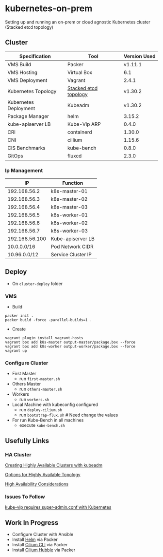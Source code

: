 # kubernetes-on-prem

Setting up and running an on-prem or cloud agnostic Kubernetes cluster (Stacked etcd topology)

## Cluster

| Specification         | Tool                                                                                                                              | Version Used |
|-----------------------|-----------------------------------------------------------------------------------------------------------------------------------|--------------|
| VMS Build             | Packer                                                                                                                            | v1.11.1      |
| VMS Hosting           | Virtual Box                                                                                                                       | 6.1          |
| VMS Deployment        | Vagrant                                                                                                                           | 2.4.1        |
| Kubernetes Topology   | [Stacked etcd topology](https://kubernetes.io/docs/setup/production-environment/tools/kubeadm/ha-topology/#stacked-etcd-topology) | v1.30.2      |
| Kubernetes Deployment | Kubeadm                                                                                                                           | v1.30.2      |
| Package Manager       | helm                                                                                                                              | 3.15.2       |
| kube-apiserver LB     | Kube-Vip ARP                                                                                                                      | 0.4.0        |
| CRI                   | containerd                                                                                                                        | 1.30.0       |
| CNI                   | cillium                                                                                                                           | 1.15.6       |
| CIS Benchmarks        | kube-bench                                                                                                                        | 0.8.0        |
| GitOps                | fluxcd                                                                                                                            | 2.3.0        |

### Ip Management

| IP             | Function           |
|----------------|--------------------|
| 192.168.56.2   | k8s-master-01      |
| 192.168.56.3   | k8s-master-02      |
| 192.168.56.4   | k8s-master-03      |
| 192.168.56.5   | k8s-worker-01      |
| 192.168.56.6   | k8s-worker-02      |
| 192.168.56.7   | k8s-worker-03      |
| 192.168.56.100 | Kube-apiserver LB  |
| 10.0.0.0/16    | Pod Network CIDR   |
| 10.96.0.0/12   | Service Cluster IP |

## Deploy 

* On `cluster-deploy` folder

### VMS

* Build

```shell
packer init .
packer build -force -parallel-builds=1 .  
```

* Create

```shell
vagrant plugin install vagrant-hosts
vagrant box add k8s-master output-master/package.box --force
vagrant box add k8s-worker output-worker/package.box --force
vagrant up
```

### Configure Cluster

* First Master
  * run `first-master.sh`
* Others Master
  * run `others-master.sh`
* Workers
  * run `workers.sh`
* Local Machine with kubeconfig configured
  * run `deploy-cilium.sh`
  * run `bootstrap-flux.sh` # Need change the values
* For run Kube-Bench in all machines
  * execute `kube-bench.sh`

## Usefully Links

### HA Cluster

[Creating Highly Available Clusters with kubeadm](https://kubernetes.io/docs/setup/production-environment/tools/kubeadm/high-availability/)

[Options for Highly Available Topology](https://kubernetes.io/docs/setup/production-environment/tools/kubeadm/ha-topology/#stacked-etcd-topology)

[High Availability Considerations](https://github.com/kubernetes/kubeadm/blob/main/docs/ha-considerations.md#options-for-software-load-balancing)

### Issues To Follow

[kube-vip requires super-admin.conf with Kubernetes](https://github.com/kube-vip/kube-vip/issues/684)

## Work In Progress

* Configure Cluster with Ansible
* Install [Helm](https://helm.sh/docs/intro/install/) via Packer
* Install [Cilium CLI](https://docs.cilium.io/en/stable/installation/k8s-install-kubeadm/) via Packer
* Install [Cilium Hubble](https://docs.cilium.io/en/stable/gettingstarted/hubble_setup/#hubble-setup) via Packer